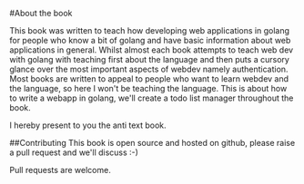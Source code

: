 #About the book

This book was written to teach how developing web applications in golang for people who know a bit of golang and have basic information about web applications in general. Whilst almost each book attempts to teach web dev with golang with teaching first about the language and then puts a cursory glance over the most important aspects of webdev namely authentication. Most books are written to appeal to people who want to learn webdev and the language, so here I won't be teaching the language. This is about how to write a webapp in golang, we'll create a todo list manager throughout the book.

I hereby present to you the anti text book.

##Contributing
This book is open source and hosted on github, please raise a pull request and we'll discuss :-) 

Pull requests are welcome.